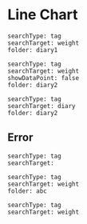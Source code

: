 # Line Chart

``` tracker
searchType: tag
searchTarget: weight
folder: diary1
```

``` tracker
searchType: tag
searchTarget: weight
showDataPoint: false
folder: diary2
```

``` tracker
searchType: tag
searchTarget: diary
folder: diary2
```

## Error

``` tracker
searchType: tag
searchTarget: 
```

``` tracker
searchType: tag
searchTarget: weight
folder: abc
```

```
searchType: tag
searchTarget: weight
```






